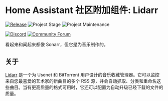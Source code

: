 # Home Assistant 社区附加组件: Lidarr

[![Release][release-shield]][release] ![Project Stage][project-stage-shield] ![Project Maintenance][maintenance-shield]

[![Discord][discord-shield]][discord] [![Community Forum][forum-shield]][forum]

看起来和闻起来都像 Sonarr，但它是为音乐制作的。

## 关于

[Lidarr] 是一个为 Usenet 和 BitTorrent 用户设计的音乐收藏管理器。它可以监控来自您最喜爱的艺术家的新曲目的多个 RSS 源，并会自动抓取、分类和重命名这些曲目。当有更高质量的格式可用时，它还可以配置为自动升级已经下载的文件的质量。

[Lidarr]: https://lidarr.audio/

[discord-shield]: https://img.shields.io/discord/330944238910963714.svg
[discord]: https://discord.gg/c5DvZ4e
[forum-shield]: https://img.shields.io/badge/community-forum-brightgreen.svg
[forum]: https://community.home-assistant.io/t/?u=frenck
[maintenance-shield]: https://img.shields.io/maintenance/yes/2025.svg
[project-stage-shield]: https://img.shields.io/badge/project%20stage-experimental-yellow.svg
[release-shield]: https://img.shields.io/badge/version-v0.8.1-blue.svg
[release]: https://github.com/hassio-addons/addon-lidarr/tree/v0.8.1
